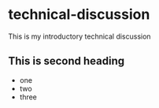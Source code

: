 # technical-discussion
This is my introductory technical discussion

## This is second heading

* one
* two 
* three


